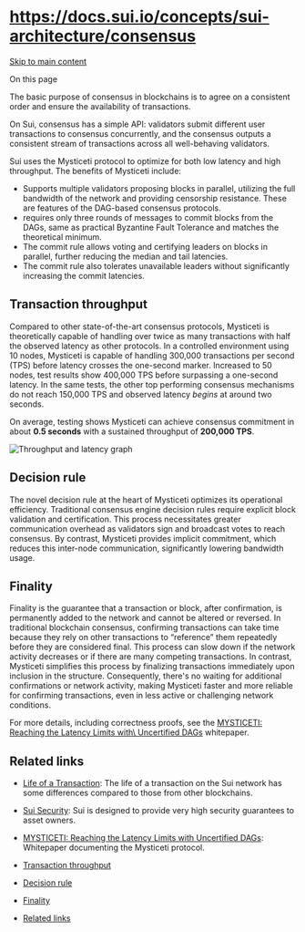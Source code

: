 # https://docs.sui.io/concepts/sui-architecture/consensus

[Skip to main content](https://docs.sui.io/concepts/sui-architecture/consensus#__docusaurus_skipToContent_fallback)

On this page

The basic purpose of consensus in blockchains is to agree on a consistent order and ensure the availability of transactions.

On Sui, consensus has a simple API: validators submit different user transactions to consensus concurrently, and the consensus outputs a consistent stream of transactions across all well-behaving validators.

Sui uses the Mysticeti protocol to optimize for both low latency and high throughput. The benefits of Mysticeti include:

- Supports multiple validators proposing blocks in parallel, utilizing the full bandwidth of the network and providing censorship resistance. These are features of the DAG-based consensus protocols.
- requires only three rounds of messages to commit blocks from the DAGs, same as practical Byzantine Fault Tolerance and matches the theoretical minimum.
- The commit rule allows voting and certifying leaders on blocks in parallel, further reducing the median and tail latencies.
- The commit rule also tolerates unavailable leaders without significantly increasing the commit latencies.

## Transaction throughput [​](https://docs.sui.io/concepts/sui-architecture/consensus\#transaction-throughput "Direct link to Transaction throughput")

Compared to other state-of-the-art consensus protocols, Mysticeti is theoretically capable of handling over twice as many transactions with half the observed latency as other protocols. In a controlled environment using 10 nodes, Mysticeti is capable of handling 300,000 transactions per second (TPS) before latency crosses the one-second marker. Increased to 50 nodes, test results show 400,000 TPS before surpassing a one-second latency. In the same tests, the other top performing consensus mechanisms do not reach 150,000 TPS and observed latency _begins_ at around two seconds.

On average, testing shows Mysticeti can achieve consensus commitment in about **0.5 seconds** with a sustained throughput of **200,000 TPS**.

![Throughput and latency graph](https://docs.sui.io/assets/images/thruput_latency-f3b49e4b2e14437e7428031682fa45a8.png)

## Decision rule [​](https://docs.sui.io/concepts/sui-architecture/consensus\#decision-rule "Direct link to Decision rule")

The novel decision rule at the heart of Mysticeti optimizes its operational efficiency. Traditional consensus engine decision rules require explicit block validation and certification. This process necessitates greater communication overhead as validators sign and broadcast votes to reach consensus. By contrast, Mysticeti provides implicit commitment, which reduces this inter-node communication, significantly lowering bandwidth usage.

## Finality [​](https://docs.sui.io/concepts/sui-architecture/consensus\#finality "Direct link to Finality")

Finality is the guarantee that a transaction or block, after confirmation, is permanently added to the network and cannot be altered or reversed. In traditional blockchain consensus, confirming transactions can take time because they rely on other transactions to “reference” them repeatedly before they are considered final. This process can slow down if the network activity decreases or if there are many competing transactions. In contrast, Mysticeti simplifies this process by finalizing transactions immediately upon inclusion in the structure. Consequently, there's no waiting for additional confirmations or network activity, making Mysticeti faster and more reliable for confirming transactions, even in less active or challenging network conditions.

For more details, including correctness proofs, see the [MYSTICETI: Reaching the Latency Limits with\\
Uncertified DAGs](https://docs.sui.io/assets/files/mysticeti-b7bf6bc1e0df4e363fd971dc51e11ac0.pdf) whitepaper.

## Related links [​](https://docs.sui.io/concepts/sui-architecture/consensus\#related-links "Direct link to Related links")

- [Life of a Transaction](https://docs.sui.io/concepts/sui-architecture/transaction-lifecycle): The life of a transaction on the Sui network has some differences compared to those from other blockchains.
- [Sui Security](https://docs.sui.io/concepts/sui-architecture/sui-security): Sui is designed to provide very high security guarantees to asset owners.
- [MYSTICETI: Reaching the Latency Limits with Uncertified DAGs](https://docs.sui.io/assets/files/mysticeti-b7bf6bc1e0df4e363fd971dc51e11ac0.pdf): Whitepaper documenting the Mysticeti protocol.

- [Transaction throughput](https://docs.sui.io/concepts/sui-architecture/consensus#transaction-throughput)
- [Decision rule](https://docs.sui.io/concepts/sui-architecture/consensus#decision-rule)
- [Finality](https://docs.sui.io/concepts/sui-architecture/consensus#finality)
- [Related links](https://docs.sui.io/concepts/sui-architecture/consensus#related-links)